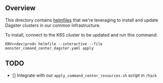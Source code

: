 ## Overview

This directory contains [helmfiles](https://github.com/roboll/helmfile) that we're leveraging to install and update
Dagster clusters in our common infrastructure.

To install, connect to the K8S cluster to be updated and run this command:

```
ENV=<dev|prod> helmfile --interactive --file monster_comand_center_dagster.yaml apply
```

## TODO
- [] Integrate with our `apply_command_center_resources.sh` script in `/hack`